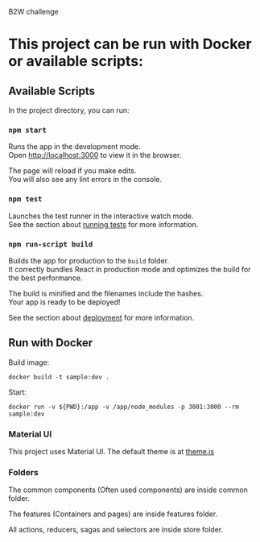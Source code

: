 B2W challenge

# This project can be run with Docker or available scripts:

## Available Scripts

In the project directory, you can run:

### `npm start`

Runs the app in the development mode.<br />
Open [http://localhost:3000](http://localhost:3000) to view it in the browser.

The page will reload if you make edits.<br />
You will also see any lint errors in the console.

### `npm test`

Launches the test runner in the interactive watch mode.<br />
See the section about [running tests](https://facebook.github.io/create-react-app/docs/running-tests) for more information.

### `npm run-script build`

Builds the app for production to the `build` folder.<br />
It correctly bundles React in production mode and optimizes the build for the best performance.

The build is minified and the filenames include the hashes.<br />
Your app is ready to be deployed!

See the section about [deployment](https://facebook.github.io/create-react-app/docs/deployment) for more information.

## Run with Docker

Build image:

`docker build -t sample:dev .`

Start:

`docker run -v ${PWD}:/app -v /app/node_modules -p 3001:3000 --rm sample:dev`

### Material UI

This project uses  Material UI. The default theme is at [theme.js](src/theme.js)

### Folders

The common components (Often used components) are inside common folder.

The features (Containers and pages) are inside features folder.

All actions, reducers, sagas and selectors are inside store folder.